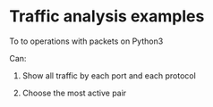 # Traffic analysis examples

To to operations with packets on Python3

Can: 
   1. Show all traffic by each port and each protocol

   2. Choose the most active pair
